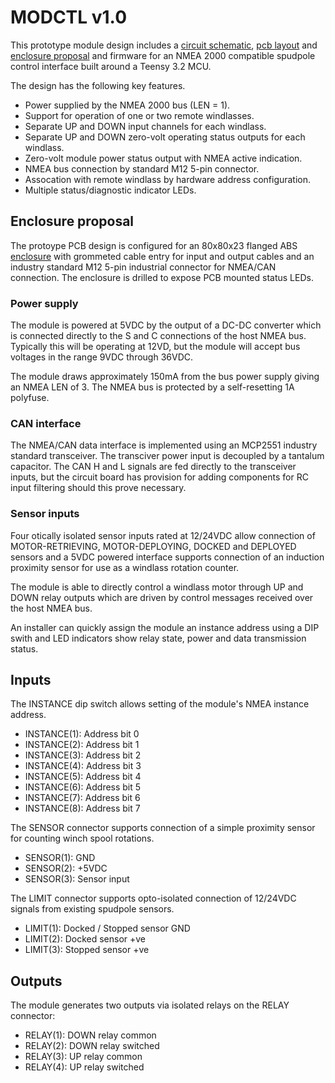 # MODCTL v1.0

This prototype module design includes a [circuit schematic](schematic.pdf),
[pcb layout](pcb.pdf) and [enclosure proposal](enclosure.pdf) and firmware
for an NMEA 2000 compatible spudpole control interface built around a Teensy
3.2 MCU.

The design has the following key features.

* Power supplied by the NMEA 2000 bus (LEN = 1).
* Support for operation of one or two remote windlasses.
* Separate UP and DOWN input channels for each windlass.
* Separate UP and DOWN zero-volt operating status outputs for each windlass.
* Zero-volt module power status output with NMEA active indication.
* NMEA bus connection by standard M12 5-pin connector.
* Assocation with remote windlass by hardware address configuration.
* Multiple status/diagnostic indicator LEDs.

## Enclosure proposal

The protoype PCB design is configured for an 80x80x23 flanged ABS
[enclosure](https://docs.rs-online.com/960c/0900766b814af9a1.pdf)
with grommeted cable entry for input and output cables and an industry
standard M12 5-pin industrial connector for NMEA/CAN connection.
The enclosure is drilled to expose PCB mounted status LEDs.

### Power supply

The module is powered at 5VDC by the output of a DC-DC converter which is
connected directly to the S and C connections of the host NMEA bus. Typically
this will be operating at 12VD, but the module will accept bus voltages in the
range 9VDC through 36VDC.

The module draws approximately 150mA from the bus power supply giving an
NMEA LEN of 3. The NMEA bus is protected by a self-resetting 1A polyfuse.

### CAN interface

The NMEA/CAN data interface is implemented using an MCP2551 industry standard
transceiver. The transciver power input is decoupled by a tantalum capacitor.
The CAN H and L signals are fed directly to the transceiver inputs, but the
circuit board has provision for adding components for RC input filtering should
this prove necessary.

### Sensor inputs 

Four otically isolated sensor inputs rated at 12/24VDC allow connection
of MOTOR-RETRIEVING, MOTOR-DEPLOYING, DOCKED and DEPLOYED sensors and a
5VDC powered interface supports connection of an induction proximity
sensor for use as a windlass rotation counter.

The module is able to directly control a windlass motor through UP and
DOWN relay outputs which are driven by control messages received over
the host NMEA bus.

An installer can quickly assign the module an instance address using a
DIP swith and LED indicators show relay state, power and data
transmission status. 

## Inputs

The INSTANCE dip switch allows setting of the module's NMEA instance address.

* INSTANCE(1): Address bit 0
* INSTANCE(2): Address bit 1
* INSTANCE(3): Address bit 2
* INSTANCE(4): Address bit 3
* INSTANCE(5): Address bit 4
* INSTANCE(6): Address bit 5
* INSTANCE(7): Address bit 6
* INSTANCE(8): Address bit 7

The SENSOR connector supports connection of a simple proximity sensor for
counting winch spool rotations.

* SENSOR(1): GND
* SENSOR(2): +5VDC
* SENSOR(3): Sensor input

The LIMIT connector supports opto-isolated connection of 12/24VDC signals from
existing spudpole sensors.

* LIMIT(1): Docked / Stopped sensor GND
* LIMIT(2): Docked sensor +ve
* LIMIT(3): Stopped sensor +ve

## Outputs

The module generates two outputs via isolated relays on the RELAY connector:

* RELAY(1): DOWN relay common
* RELAY(2): DOWN relay switched
* RELAY(3): UP relay common
* RELAY(4): UP relay switched


